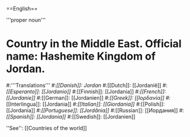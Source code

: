 ==English==

'''proper noun'''

# Country in the Middle East. Official name: Hashemite Kingdom of Jordan.
#:'''Translations'''
#:*[[Danish]]: Jordan
#:*[[Dutch]]: [[Jordanië]]
#:*[[Esperanto]]: [[Jordanio]]
#:*[[Finnish]]: [[Jordania]]
#:*[[French]]: [[Jordanie]]
#:*[[German]]: [[Jordanien]]
#:*[[Greek]]: [[Ιορδανία]]
#:*[[Interlingua]]: [[Jordania]]
#:*[[Italian]]: [[Giordania]]
#:*[[Polish]]: [[Jordania]]
#:*[[Portuguese]]: [[Jordânia]]
#:*[[Russian]]: [[Иордания]]
#:*[[Spanish]]: [[Jordania]]
#:*[[Swedish]]: [[Jordanien]]

''See'': [[Countries of the world]]
